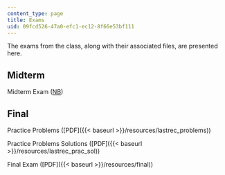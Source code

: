 ```yaml
---
content_type: page
title: Exams
uid: 09fcd526-47a0-efc1-ec12-8f66e53bf111
---
```


The exams from the class, along with their associated files, are presented here.

Midterm
-------

Midterm Exam ([NB](/courses/aeronautics-and-astronautics/16-21-techniques-for-structural-analysis-and-design-spring-2005/exams/midterm.nb))

Final
-----

Practice Problems ([PDF]({{< baseurl >}}/resources/lastrec_problems))

Practice Problems Solutions ([PDF]({{< baseurl >}}/resources/lastrec_prac_sol))

Final Exam ([PDF]({{< baseurl >}}/resources/final))